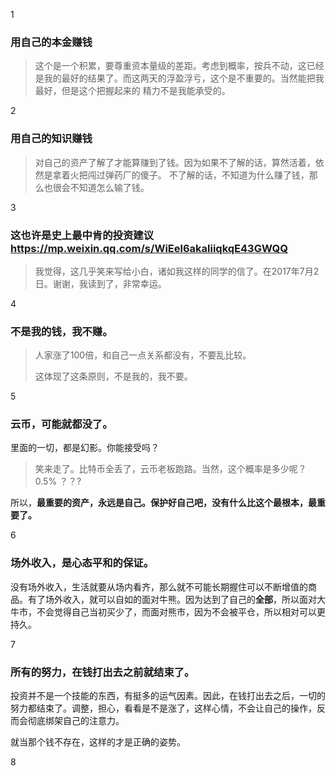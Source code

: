 1
### 用自己的本金赚钱
> 这个是一个积累，要尊重资本量级的差距。考虑到概率，按兵不动，这已经是我的最好的结果了。而这两天的浮盈浮亏，这个是不重要的。当然能把我最好，但是这个把握起来的
> 精力不是我能承受的。
>

2
### 用自己的知识赚钱
> 对自己的资产了解了才能算赚到了钱。因为如果不了解的话，算然活着，依然是拿着火把闯过弹药厂的傻子。
> 不了解的话，不知道为什么赚了钱，那么也很会不知道怎么输了钱。
>

3

### 这也许是史上最中肯的投资建议 https://mp.weixin.qq.com/s/WiEel6akaliiqkqE43GWQQ
> 我觉得，这几乎笑来写给小白，诸如我这样的同学的信了。在2017年7月2日。谢谢，我读到了，非常幸运。

4

### 不是我的钱，我不赚。

> 人家涨了100倍，和自己一点关系都没有，不要乱比较。
>
> 这体现了这条原则，不是我的，我不要。

5

### 云币，可能就都没了。

里面的一切，都是幻影。你能接受吗？

>  笑来走了。比特币全丢了，云币老板跑路。当然，这个概率是多少呢？0.5% ？？?

所以，**最重要的资产，永远是自己。保护好自己吧，没有什么比这个最根本，最重要了。**

6

### 场外收入，是心态平和的保证。

没有场外收入，生活就要从场内看齐，那么就不可能长期握住可以不断增值的商品。有了场外收入，就可以自如的面对牛熊。因为达到了自己的**全部**，所以面对大牛市，不会觉得自己当初买少了，而面对熊市，因为不会被平仓，所以相对可以更持久。

7

### 所有的努力，在钱打出去之前就结束了。

投资并不是一个技能的东西，有挺多的运气因素。因此，在钱打出去之后，一切的努力都结束了。调整，担心，看看是不是涨了，这样心情，不会让自己的操作，反而会彻底绑架自己的注意力。

就当那个钱不存在，这样的才是正确的姿势。

8

